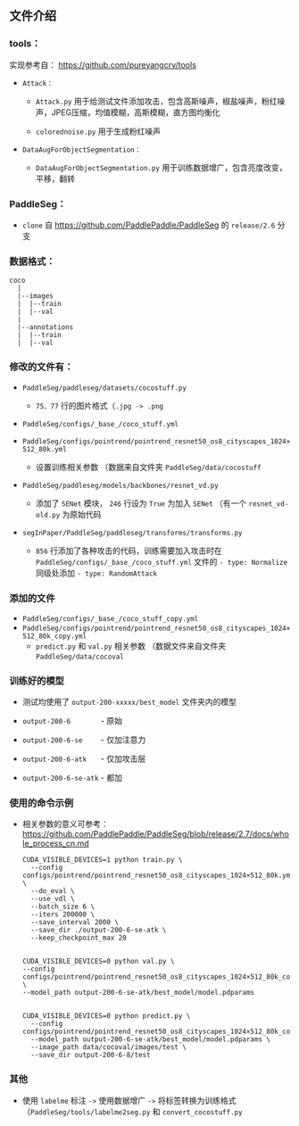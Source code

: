 ## 文件介绍
### tools：
实现参考自： https://github.com/pureyangcry/tools

- `Attack：`
  - `Attack.py` 用于给测试文件添加攻击，包含高斯噪声，椒盐噪声，粉红噪声，JPEG压缩，均值模糊，高斯模糊，直方图均衡化

  - `colorednoise.py` 用于生成粉红噪声

- `DataAugForObjectSegmentation：`
  - `DataAugForObjectSegmentation.py` 用于训练数据增广，包含亮度改变，平移，翻转


### PaddleSeg：
- `clone` 自 https://github.com/PaddlePaddle/PaddleSeg  的 `release/2.6` 分支

### 数据格式：
  ```
  coco
    |
    |--images
    |  |--train
    |  |--val
    |
    |--annotations
    |  |--train
    |  |--val
  ```

### 修改的文件有：
- `PaddleSeg/paddleseg/datasets/cocostuff.py`
  - `75、77` 行的图片格式（`.jpg -> .png`

- `PaddleSeg/configs/_base_/coco_stuff.yml `
- `PaddleSeg/configs/pointrend/pointrend_resnet50_os8_cityscapes_1024×512_80k.yml  `
  - 设置训练相关参数 （数据来自文件夹 `PaddleSeg/data/cocostuff`

- `PaddleSeg/paddleseg/models/backbones/resnet_vd.py`
  - 添加了 `SENet` 模块， `246` 行设为 `True` 为加入 `SENet` （有一个 `resnet_vd-old.py` 为原始代码

- `segInPaper/PaddleSeg/paddleseg/transforms/transforms.py`
  - `856` 行添加了各种攻击的代码，训练需要加入攻击时在 `PaddleSeg/configs/_base_/coco_stuff.yml` 文件的 `- type: Normalize` 同级处添加 `- type: RandomAttack`


### 添加的文件
- `PaddleSeg/configs/_base_/coco_stuff_copy.yml `
- `PaddleSeg/configs/pointrend/pointrend_resnet50_os8_cityscapes_1024×512_80k_copy.yml`
  - `predict.py` 和 `val.py` 相关参数 （数据文件来自文件夹 `PaddleSeg/data/cocoval`


### 训练好的模型
- 测试均使用了 `output-200-xxxxx/best_model` 文件夹内的模型

- `output-200-6       ` - 原始       
- `output-200-6-se    ` - 仅加注意力 
- `output-200-6-atk   ` - 仅加攻击层 
- `output-200-6-se-atk` - 都加       


### 使用的命令示例
- 相关参数的意义可参考：https://github.com/PaddlePaddle/PaddleSeg/blob/release/2.7/docs/whole_process_cn.md

  ```
  CUDA_VISIBLE_DEVICES=1 python train.py \
    --config configs/pointrend/pointrend_resnet50_os8_cityscapes_1024×512_80k.yml \
    --do_eval \
    --use_vdl \
    --batch_size 6 \
    --iters 200000 \
    --save_interval 2000 \
    --save_dir ./output-200-6-se-atk \
    --keep_checkpoint_max 20 


  CUDA_VISIBLE_DEVICES=0 python val.py \
  --config configs/pointrend/pointrend_resnet50_os8_cityscapes_1024×512_80k_copy.yml \
  --model_path output-200-6-se-atk/best_model/model.pdparams


  CUDA_VISIBLE_DEVICES=0 python predict.py \
    --config configs/pointrend/pointrend_resnet50_os8_cityscapes_1024×512_80k_copy.yml\
    --model_path output-200-6-se-atk/best_model/model.pdparams \
    --image_path data/cocoval/images/test \
    --save_dir output-200-6-8/test

  ```
### 其他
- 使用 `labelme` 标注  `->`  使用数据增广  `->`  将标签转换为训练格式 （`PaddleSeg/tools/labelme2seg.py` 和 `convert_cocostuff.py`
